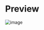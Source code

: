 # Preview
![image](https://github.com/cure911/terminal-game/assets/115193668/10786fc0-6110-4cb5-b052-0aa0c162c02e)
